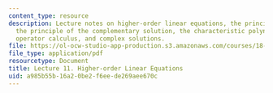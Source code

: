 ```yaml
---
content_type: resource
description: Lecture notes on higher-order linear equations, the principle of superposition,
  the principle of the complementary solution, the characteristic polynomial, the
  operator calculus, and complex solutions.
file: https://ol-ocw-studio-app-production.s3.amazonaws.com/courses/18-034-honors-differential-equations-spring-2009/a985b55b16a20be2f6eede269aee670c_MIT18_034s09_lec11.pdf
file_type: application/pdf
resourcetype: Document
title: Lecture 11. Higher-order Linear Equations
uid: a985b55b-16a2-0be2-f6ee-de269aee670c
---
```

